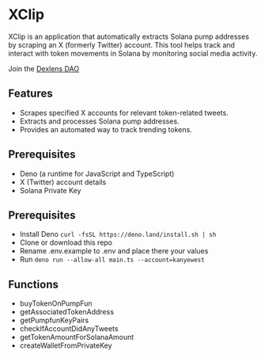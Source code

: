 # XClip
XClip is an application that automatically extracts Solana pump addresses by scraping an X (formerly Twitter) account. This tool helps track and interact with token movements in Solana by monitoring social media activity.

Join the [Dexlens DAO](https://dexlens.io/)

## Features

- Scrapes specified X accounts for relevant token-related tweets.
- Extracts and processes Solana pump addresses.
- Provides an automated way to track trending tokens.

## Prerequisites

- Deno (a runtime for JavaScript and TypeScript)
- X (Twitter) account details
- Solana Private Key

## Prerequisites
- Install Deno ```curl -fsSL https://deno.land/install.sh | sh```
- Clone or download this repo
- Rename .env.example to .env and place there your values 
- Run ```deno run --allow-all main.ts --account=kanyewest```

## Functions
- buyTokenOnPumpFun
- getAssociatedTokenAddress
- getPumpfunKeyPairs
- checkIfAccountDidAnyTweets
- getTokenAmountForSolanaAmount
- createWalletFromPrivateKey
